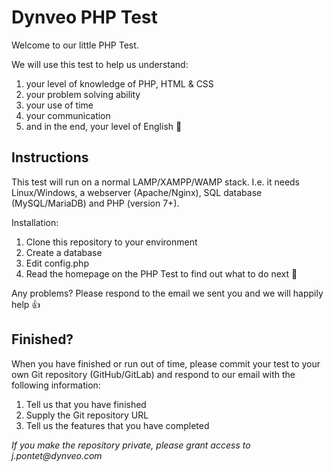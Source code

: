 # Dynveo PHP Test

Welcome to our little PHP Test.

We will use this test to help us understand:

1) your level of knowledge of PHP, HTML & CSS
1) your problem solving ability
1) your use of time
1) your communication
1) and in the end, your level of English 🙂

## Instructions

This test will run on a normal LAMP/XAMPP/WAMP stack. I.e. it needs Linux/Windows, a webserver (Apache/Nginx), SQL
database (MySQL/MariaDB) and PHP (version 7+).

Installation:

1) Clone this repository to your environment
1) Create a database
1) Edit config.php
1) Read the homepage on the PHP Test to find out what to do next 🙂

Any problems? Please respond to the email we sent you and we will happily help 👍

## Finished?

When you have finished or run out of time, please commit your test to your own Git repository (GitHub/GitLab) and
respond to our email with the following information:

1) Tell us that you have finished
1) Supply the Git repository URL
1) Tell us the features that you have completed

_If you make the repository private, please grant access to j.pontet@dynveo.com_